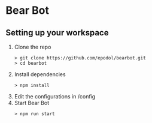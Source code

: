 # Bear Bot

## Setting up your workspace

1. Clone the repo
   ```
   > git clone https://github.com/epodol/bearbot.git
   > cd bearbot
   ```
1. Install dependencies
   ```
   > npm install
   ```
1. Edit the configurations in /config
1. Start Bear Bot
   ```
   > npm run start
   ```
